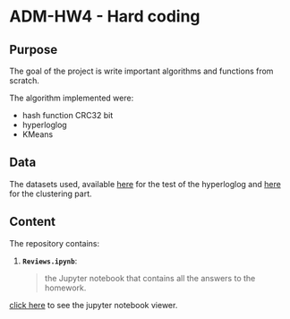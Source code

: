 # ADM-HW4 - Hard coding

## Purpose

The goal of the project is write important algorithms and functions from scratch.

The algorithm implemented were:
- hash function CRC32 bit
- hyperloglog
- KMeans

## Data
The datasets used, available [here](https://drive.google.com/file/d/19SD2db0dH2A0QLJOmBHnkbqOX6SbERcY/view?usp=sharing) for the test of the hyperloglog
and [here](https://www.kaggle.com/snap/amazon-fine-food-reviews) for the clustering part.

## Content
The repository contains:
1. **`Reviews.ipynb`**:
	> the Jupyter notebook  that contains all the answers to the homework.
	
	
[click here](https://nbviewer.jupyter.org/github/SimoneFiorellino/ADM-HW4/blob/main/Reviews.ipynb) to see the jupyter notebook viewer.
